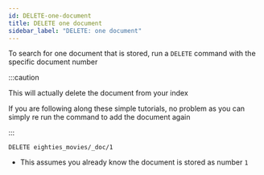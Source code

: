 ```yaml
---
id: DELETE-one-document
title: DELETE one document
sidebar_label: "DELETE: one document"
---
```


To search for one document that is stored, run a `DELETE` command with the specific document number

:::caution

This will actually delete the document from your index

If you are following along these simple tutorials, no problem as you can simply re run the command to add the document again

:::

```
DELETE eighties_movies/_doc/1
```

- This assumes you already know the document is stored as number `1`
